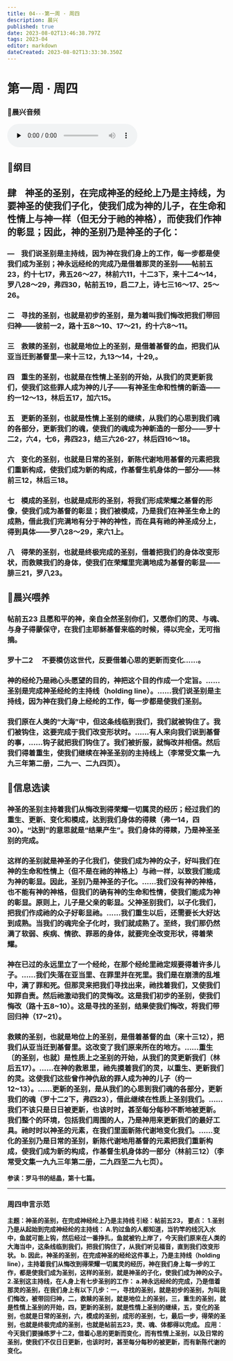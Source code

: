 ```yaml
---
title: 04---第一周 · 周四
description: 晨兴
published: true
date: 2023-08-02T13:46:38.797Z
tags: 2023-04
editor: markdown
dateCreated: 2023-08-02T13:33:30.350Z
---
```


# 第一周 · 周四
### 🎵晨兴音频
<audio id="audio" controls="" preload="none">
      <source id="mp3" src="/2023-04/week1/week1day4.mp3">
</audio>

## 📖纲目

## **肆    神圣的圣别，在完成神圣的经纶上乃是主持线，为要神圣的使我们子化，使我们成为神的儿子，在生命和性情上与神一样（但无分于祂的神格），而使我们作神的彰显；因此，神的圣别乃是神圣的子化：**

### —    我们说圣别是主持线，因为神在我们身上的工作，每一步都是使我们成为圣别；神永远经纶的完成乃是借着那灵的圣别——帖前五23，约十七17，弗五26～27，林前六11，十二3下，来十二4～14，罗八28～29，弗四30，帖前五19，启二7上，诗七三16～17、25～26。

### 二    寻找的圣别，也就是初步的圣别，是为着叫我们悔改把我们带回归神——彼前一2，路十五8～10、17～21，约十六8～11。

### 三    救赎的圣别，也就是地位上的圣别，是借着基督的血，把我们从亚当迁到基督里—来十三12，九13～14，十29,。

### 四    重生的圣别，也就是在性情上圣别的开始，从我们的灵更新我们，使我们这些罪人成为神的儿子——有神圣生命和性情的新造——约一12～13，林后五17，加六15。

### 五    更新的圣别，也就是性情上圣别的继续，从我们的心思到我们魂的各部分，更新我们的魂，使我们的魂成为神新造的一部分——罗十二2，六4，七6，弗四23，结三六26-27，林后四16～18。

### 六    变化的圣别，也就是日常的圣别，新陈代谢地用基督的元素把我们重新构成，使我们成为新的构成，作基督生机身体的一部分——林前三12，林后三18。

### 七    模成的圣别，也就是成形的圣别，将我们形成荣耀之基督的形像，使我们成为基督的彰显；我们被模成，乃是我们在神圣生命上的成熟，借此我们完满地有分于神的神性，而在具有祂的神圣成分上，得到具体——罗八28～29，来六1上。

### 八    得荣的圣别，也就是终极完成的圣别，借着把我们的身体改变形状，而救赎我们的身体，使我们在荣耀里完满地成为基督的彰显——腓三21，罗八23。

## 📖晨兴喂养

### **帖前五23** **且愿和平的神，亲自全然圣别你们，又愿你们的灵、与魂、与身子得蒙保守，在我们主耶稣基督来临的时候，得以完全，无可指摘。**

### **罗十二2**　 **不要模仿这世代，反要借着心思的更新而变化……。**

### 神的经纶乃是祂心头愿望的目的，神把这个目的作成一个定旨。……圣别是完成神圣经纶的主持线（holding line）。……我们说圣别是主持线，因为神在我们身上经纶的工作，每一步都是使我们圣别。

### 我们原在人类的“大海”中，但这条线临到我们，我们就被钩住了。我们被钩住，这要完成于我们改变形状时。……有人来向我们说到基督的事，……钩子就把我们钩住了。我们被折服，就悔改并相信。然后我们得着重生，使我们继续在神圣圣别的主持线上（李常受文集一九九三年第二册，二九一、二九四页）。

## 📖信息选读

### 神圣的圣别主持着我们从悔改到得荣耀一切属灵的经历；经过我们的重生、更新、变化和模成，达到我们身体的得赎（弗一14，四30）。“达到”的意思就是“结果产生”。我们身体的得赎，乃是神圣圣别的完成。

### 这样的圣别就是神圣的子化我们，使我们成为神的众子，好叫我们在神的生命和性情上（但不是在祂的神格上）与祂一样，以致我们能成为神的彰显。因此，圣别乃是神圣的子化。……我们没有神的神格，也不能有神的神格，但我们的确有神的生命和性情，使我们能成为神的彰显。原则上，儿子是父亲的彰显。父神圣别我们，以子化我们，把我们作成祂的众子好彰显祂。……我们重生以后，还需要长大好达到成熟。当我们的魂完全子化时，我们就成熟了。至终，我们那仍然满了软弱、疾病、情欲、罪恶的身体，就要完全改变形状，得着荣耀。

### 神在已过的永远里立了一个经纶，在那个经纶里祂定规要得着许多儿子。……我们失落在亚当里、在罪里并在死里。我们是在崩溃的乱堆中，满了罪和死。但那灵来把我们寻找出来，祂找着我们，又使我们知罪自责。然后祂激动我们的灵悔改。这是我们初步的圣别，使我们悔改（路十五8~10）。这是寻找的圣别，结果使我们悔改，将我们带回归神（17~21）。

### 救赎的圣别，也就是地位上的圣别，是借着基督的血（来十三12），把我们从亚当迁到基督里。这改变了我们原来所在的地方。……重生〔的圣别，也就〕是性质上之圣别的开始，从我们的灵更新我们（林后五17）。……在神的救恩里，祂先摸着我们的灵，以重生、更新我们的灵。这使我们这些曾作神仇敌的罪人成为神的儿子（约一12~13）。……更新的圣别，是从我们的心思到我们魂的各部分，更新我们的魂（罗十二2下，弗四23），借此继续在性质上圣别我们。……我们不该只是日日被更新，也该时时，甚至每分每秒不断地被更新。我们整个的环境，包括我们周围的人，乃是神用来更新我们的最好工具。祂时时以神圣的元素，在我们里面新陈代谢地变化我们。……变化的圣别乃是日常的圣别，新陈代谢地用基督的元素把我们重新构成，使我们成为新的构成，作基督生机身体的一部分（林前三12）（李常受文集一九九三年第二册，二九四至二九七页）。
**参读：罗马书的结晶，第十七篇。**

---
### 周四申言示范
**主题：神圣的圣别，在完成神经纶上乃是主持线
引经：帖前五23，
要点：
1.圣别乃是从起始到完成神经纶的主持线：
A.钓过鱼的人都知道，当钓竿的线沉入水中，鱼就可能上钩，然后经过一番挣扎，鱼就被钓上岸了，今天我们原来在人类的大海当中，这条线临到我们，把我们钩住了，从我们听见福音，直到我们改变形状。
b. 因此，神圣的圣别，在完成神圣的经纶这件事上，乃是主持线（holding line），主持着我们从悔改到得荣耀一切属灵的经历，神在我们身上每一步的工作，都是使我们成为圣别，这样的圣别，就是神圣的子化，使我们成为神的众子。
2.圣别这主持线，在人身上有七步圣别的工作：
a.神永远经纶的完成，乃是借着那灵的圣别，在我们身上有以下几步：一，寻找的圣别，就是初步的圣别，为叫我们悔改，被带回归神，二，救赎的圣别，就是地位上的圣别，三，重生的圣别，就是性情上圣别的开始，四，更新的圣别，就是性情上圣别的继续，五，变化的圣别，也就是日常的圣别，六，模成的圣别，成形的圣别，七，最后一步，得荣的圣别，也就是终极完成的圣别，也就是帖前五23，灵、魂、体都得以完成。
应用：今天我们要操练罗十二2，借着心思的更新而变化，而有性情上圣别，以及日常的圣别，使我们不仅日日更新，也该时时，甚至每分每秒的被更新，而有新陈代谢的变化。**
<!-- Google tag (gtag.js) -->
<script async src="https://www.googletagmanager.com/gtag/js?id=G-1P8709Z16T"></script>
<script>
  window.dataLayer = window.dataLayer || [];
  function gtag(){dataLayer.push(arguments);}
  gtag('js', new Date());

  gtag('config', 'G-1P8709Z16T');
</script>